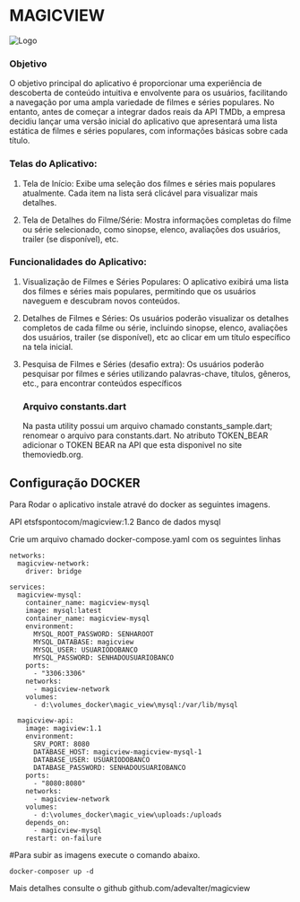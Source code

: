 # MAGICVIEW

![Logo](https://raw.githubusercontent.com/viniciusmatoso/magicview/main/assets/image/magicview.gif)

### Objetivo

O objetivo principal do aplicativo é proporcionar uma experiência de descoberta de
conteúdo intuitiva e envolvente para os usuários, facilitando a navegação por uma ampla
variedade de filmes e séries populares. No entanto, antes de começar a integrar dados reais
da API TMDb, a empresa decidiu lançar uma versão inicial do aplicativo que apresentará
uma lista estática de filmes e séries populares, com informações básicas sobre cada título.

### Telas do Aplicativo:

1. Tela de Início: Exibe uma seleção dos filmes e séries mais populares atualmente.
   Cada item na lista será clicável para visualizar mais detalhes.

2. Tela de Detalhes do Filme/Série: Mostra informações completas do filme ou série
   selecionado, como sinopse, elenco, avaliações dos usuários, trailer (se disponível),
   etc.

### Funcionalidades do Aplicativo:

1. Visualização de Filmes e Séries Populares: O aplicativo exibirá uma lista dos filmes e
   séries mais populares, permitindo que os usuários naveguem e descubram novos
   conteúdos.

2. Detalhes de Filmes e Séries: Os usuários poderão visualizar os detalhes completos de
   cada filme ou série, incluindo sinopse, elenco, avaliações dos usuários, trailer (se
   disponível), etc ao clicar em um título específico na tela inicial.

3. Pesquisa de Filmes e Séries (desafio extra): Os usuários poderão pesquisar por
   filmes e séries utilizando palavras-chave, títulos, gêneros, etc., para encontrar
   conteúdos específicos

   ### Arquivo constants.dart

   Na pasta utility possui um arquivo chamado constants_sample.dart; renomear o arquivo para constants.dart.
   No atributo TOKEN_BEAR adicionar o TOKEN BEAR na API que esta disponivel no site themoviedb.org.

## Configuração DOCKER

Para Rodar o aplicativo instale atravé do docker as seguintes imagens.

API
etsfspontocom/magicview:1.2
Banco de dados
mysql

Crie um arquivo chamado docker-compose.yaml com os seguintes linhas

```
networks:
  magicview-network:
    driver: bridge

services:
  magicview-mysql:
    container_name: magicview-mysql
    image: mysql:latest
    container_name: magicview-mysql
    environment:
      MYSQL_ROOT_PASSWORD: SENHAROOT
      MYSQL_DATABASE: magicview
      MYSQL_USER: USUARIODOBANCO
      MYSQL_PASSWORD: SENHADOUSUARIOBANCO
    ports:
      - "3306:3306"
    networks:
      - magicview-network
    volumes:
      - d:\volumes_docker\magic_view\mysql:/var/lib/mysql

  magicview-api:
    image: magiview:1.1
    environment:
      SRV_PORT: 8080
      DATABASE_HOST: magicview-magicview-mysql-1
      DATABASE_USER: USUARIODOBANCO
      DATABASE_PASSWORD: SENHADOUSUARIOBANCO
    ports:
      - "8080:8080"
    networks:
      - magicview-network
    volumes:
      - d:\volumes_docker\magic_view\uploads:/uploads
    depends_on:
      - magicview-mysql
    restart: on-failure

```

#Para subir as imagens execute o comando abaixo.

```
docker-composer up -d

```

Mais detalhes consulte o github github.com/adevalter/magicview
